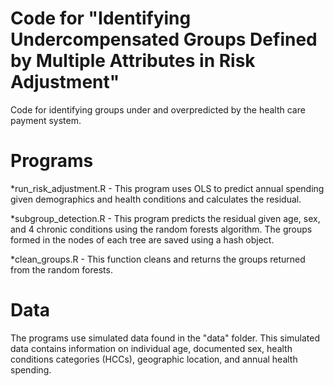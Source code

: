 # Code for "Identifying Undercompensated Groups Defined by Multiple Attributes in Risk Adjustment" 
Code for identifying groups under and overpredicted by the health care payment system.

# Programs
*run_risk_adjustment.R - This program uses OLS to predict annual spending given demographics and 
health conditions and calculates the residual. 

*subgroup_detection.R - This program predicts the residual given age, sex, and 4 chronic conditions 
using the random forests algorithm. The groups formed in the 
nodes of each tree are saved using a hash object.

*clean_groups.R - This function cleans and returns the groups returned from the random forests.

# Data
The programs use simulated data found in the "data" folder. This simulated data contains information on
individual age, documented sex, health conditions categories (HCCs), geographic location, and annual health spending.
 

